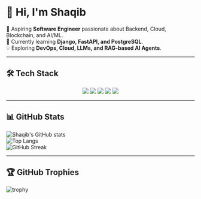 
# 👋 Hi, I'm Shaqib  

🚀 Aspiring **Software Engineer** passionate about Backend, Cloud, Blockchain, and AI/ML.  
🌱 Currently learning **Django, FastAPI, and PostgreSQL**.  
💡 Exploring **DevOps, Cloud, LLMs, and RAG-based AI Agents**.  

---

## 🛠️ Tech Stack  

<p align="center">
  <!-- Programming Languages -->
  <img src="https://skillicons.dev/icons?i=python" />
  <!-- Frameworks -->
  <img src="https://skillicons.dev/icons?i=django,fastapi" />
  <!-- Databases -->
  <img src="https://skillicons.dev/icons?i=postgresql,mysql" />
  <!-- DevOps / Cloud -->
  <img src="https://skillicons.dev/icons?i=docker,git,github,linux,aws" />
  <!-- AI/ML -->
  <img src="https://skillicons.dev/icons?i=tensorflow,pytorch" />
</p>

---

## 📊 GitHub Stats  

![Shaqib's GitHub stats](https://github-readme-stats.vercel.app/api?username=shaqibqureshi&show_icons=true&theme=tokyonight)  
![Top Langs](https://github-readme-stats.vercel.app/api/top-langs/?username=shaqibqureshi&layout=compact&theme=tokyonight)  
![GitHub Streak](https://streak-stats.demolab.com?user=shaqibqureshi&theme=tokyonight&hide_border=true)  

---

## 🏆 GitHub Trophies  

![trophy](https://github-profile-trophy.vercel.app/?username=shaqibqureshi&theme=onedark&row=1&column=6)

